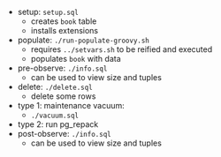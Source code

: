 
* setup: `setup.sql`
    * creates `book` table
    * installs extensions
* populate: `./run-populate-groovy.sh`
    * requires `../setvars.sh` to be reified and executed
    * populates `book` with data
* pre-observe: `./info.sql`
    * can be used to view size and tuples
* delete: `./delete.sql` 
    * delete some rows
* type 1: maintenance vacuum: 
    * `./vacuum.sql`
* type 2: run pg_repack
* post-observe: `./info.sql`
    * can be used to view size and tuples

